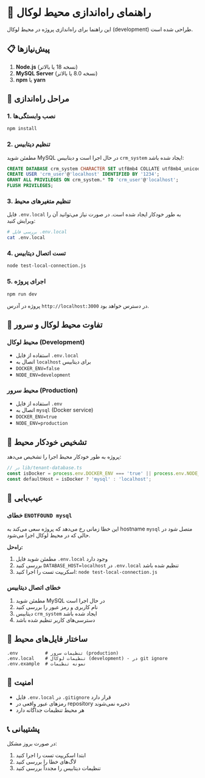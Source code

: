 # 🚀 راهنمای راه‌اندازی محیط لوکال

این راهنما برای راه‌اندازی پروژه در محیط لوکال (development) طراحی شده است.

## 📋 پیش‌نیازها

1. **Node.js** (نسخه 18 یا بالاتر)
2. **MySQL Server** (نسخه 8.0 یا بالاتر)
3. **npm** یا **yarn**

## 🔧 مراحل راه‌اندازی

### 1. نصب وابستگی‌ها
```bash
npm install
```

### 2. تنظیم دیتابیس
مطمئن شوید MySQL در حال اجرا است و دیتابیس `crm_system` ایجاد شده باشد:

```sql
CREATE DATABASE crm_system CHARACTER SET utf8mb4 COLLATE utf8mb4_unicode_ci;
CREATE USER 'crm_user'@'localhost' IDENTIFIED BY '1234';
GRANT ALL PRIVILEGES ON crm_system.* TO 'crm_user'@'localhost';
FLUSH PRIVILEGES;
```

### 3. تنظیم متغیرهای محیط
فایل `.env.local` به طور خودکار ایجاد شده است. در صورت نیاز می‌توانید آن را ویرایش کنید:

```bash
# بررسی فایل .env.local
cat .env.local
```

### 4. تست اتصال دیتابیس
```bash
node test-local-connection.js
```

### 5. اجرای پروژه
```bash
npm run dev
```

پروژه در آدرس `http://localhost:3000` در دسترس خواهد بود.

## 🔄 تفاوت محیط لوکال و سرور

### محیط لوکال (Development)
- استفاده از فایل `.env.local`
- اتصال به `localhost` برای دیتابیس
- `DOCKER_ENV=false`
- `NODE_ENV=development`

### محیط سرور (Production)
- استفاده از فایل `.env`
- اتصال به `mysql` (Docker service)
- `DOCKER_ENV=true`
- `NODE_ENV=production`

## 🎯 تشخیص خودکار محیط

پروژه به طور خودکار محیط اجرا را تشخیص می‌دهد:

```typescript
// در lib/tenant-database.ts
const isDocker = process.env.DOCKER_ENV === 'true' || process.env.NODE_ENV === 'production';
const defaultHost = isDocker ? 'mysql' : 'localhost';
```

## 🐛 عیب‌یابی

### خطای `ENOTFOUND mysql`
این خطا زمانی رخ می‌دهد که پروژه سعی می‌کند به hostname `mysql` متصل شود در حالی که در محیط لوکال اجرا می‌شود.

**راه‌حل:**
1. مطمئن شوید فایل `.env.local` وجود دارد
2. بررسی کنید `DATABASE_HOST=localhost` در `.env.local` تنظیم شده باشد
3. اسکریپت تست را اجرا کنید: `node test-local-connection.js`

### خطای اتصال دیتابیس
1. مطمئن شوید MySQL در حال اجرا است
2. نام کاربری و رمز عبور را بررسی کنید
3. دیتابیس `crm_system` ایجاد شده باشد
4. دسترسی‌های کاربر تنظیم شده باشد

## 📁 ساختار فایل‌های محیط

```
.env          # تنظیمات سرور (production)
.env.local    # تنظیمات لوکال (development) - در git ignore
.env.example  # نمونه تنظیمات
```

## 🔐 امنیت

- فایل `.env.local` در `.gitignore` قرار دارد
- رمزهای عبور واقعی در repository ذخیره نمی‌شوند
- هر محیط تنظیمات جداگانه دارد

## 📞 پشتیبانی

در صورت بروز مشکل:
1. ابتدا اسکریپت تست را اجرا کنید
2. لاگ‌های خطا را بررسی کنید
3. تنظیمات دیتابیس را مجدداً بررسی کنید